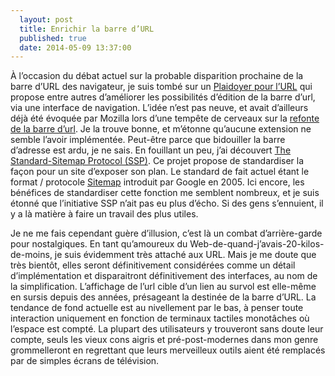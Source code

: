 ```yaml
---
  layout: post
  title: Enrichir la barre d’URL
  published: true
  date: 2014-05-09 13:37:00
---
```


À l’occasion du débat actuel sur la probable disparition prochaine de la barre
d’URL des navigateur, je suis tombé sur un [Plaidoyer pour
l’URL](http://toutcequibouge.net/2014/05/playdoyer-pour-lurl/) qui propose entre autres d’améliorer les possibilités d’édition de la barre d’url, via une interface de navigation. L’idée n’est pas neuve, et avait d’ailleurs déjà été évoquée par Mozilla lors d’une tempête de cerveaux sur la [refonte de la barre d’url](https://wiki.mozilla.org/Firefox/Feature_Brainstorming:Addressbar#SiteMap_auto_complete). Je la trouve bonne, et m’étonne qu’aucune extension ne semble l’avoir implémentée. Peut-être parce que bidouiller la barre d’adresse est ardu, je ne sais. En fouillant un peu, j’ai découvert [The Standard-Sitemap Protocol (SSP)](http://www.standard-sitemap.org/). Ce projet propose de standardiser la façon pour un site d’exposer son plan. Le standard de fait actuel étant le format / protocole [Sitemap](http://www.sitemaps.org/) introduit par Google en 2005. Ici encore, les bénéfices de standardiser cette fonction me semblent nombreux, et je suis étonné que l’initiative SSP n’ait pas eu plus d’écho. Si des gens s’ennuient, il y a là matière à faire un travail des plus utiles.

Je ne me fais cependant guère d’illusion, c’est là un combat d’arrière-garde
pour nostalgiques. En tant qu’amoureux du Web-de-quand-j’avais-20-kilos-de-moins, je suis évidemment très attaché aux URL. Mais je me doute que très bientôt, elles seront définitivement considérées comme un détail d’implémentation et disparaitront définitivement des interfaces, au nom de la simplification. L’affichage de l’url cible d’un lien au survol est elle-même en sursis depuis des années, présageant la destinée de la barre d’URL. La tendance de fond actuelle est au nivellement par le bas, à penser toute interaction uniquement en fonction de terminaux tactiles monotâches où l’espace est compté.  La plupart des utilisateurs y trouveront sans doute leur compte, seuls les vieux cons aigris et pré-post-modernes dans mon genre grommelleront en regrettant que leurs merveilleux outils aient été remplacés par de simples écrans de télévision.
